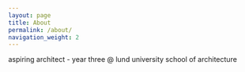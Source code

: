 ```yaml
---
layout: page
title: About
permalink: /about/
navigation_weight: 2
---
```

aspiring architect - year three @ lund university school of architecture
